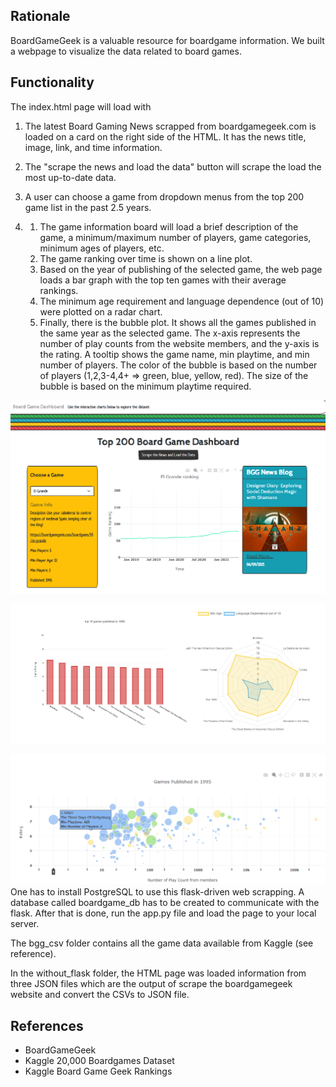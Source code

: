 ## Rationale
BoardGameGeek is a valuable resource for boardgame information. We built a webpage to visualize the data related to board games. 

## Functionality
The index.html page will load with 

1. The latest Board Gaming News scrapped from boardgamegeek.com is loaded on a card on the right side of the HTML. It has the news title, image, link, and time information. 

2. The "scrape the news and load the data" button will scrape the load the most up-to-date data.

3. A user can choose a game from dropdown menus from the top 200 game list in the past 2.5 years. 

4. 1. The game information board will load a brief description of the game, a minimum/maximum number of players, game categories, minimum ages of players, etc. 
   2. The game ranking over time is shown on a line plot. 
   3. Based on the year of publishing of the selected game, the web page loads a bar graph with the top ten games with their average rankings. 
   4. The minimum age requirement and language dependence (out of 10) were plotted on a radar chart. 
   5. Finally, there is the bubble plot. It shows all the games published in the same year as the selected game. The x-axis represents the number of play counts from the website members, and the y-axis is the rating. A tooltip shows the game name, min playtime, and min number of players. The color of the bubble is based on the number of players (1,2,3-4,4+ => green, blue, yellow, red). The size of the bubble is based on the minimum playtime required.

![top](Images\top.png)

![middle](Images\middle.png)



![bottom](Images\bottom.png) One has to install PostgreSQL to use this flask-driven web scrapping. A database called boardgame_db has to be created to communicate with the flask. After that is done, run the app.py file and load the page to your local server.

The bgg_csv folder contains all the game data available from Kaggle (see reference).

In the without_flask folder, the HTML page was loaded information from three JSON files which are the output of scrape the boardgamegeek website and convert the CSVs to JSON file.

## References

- BoardGameGeek
- Kaggle 20,000 Boardgames Dataset
- Kaggle Board Game Geek Rankings
